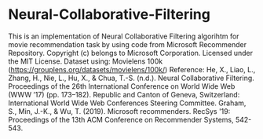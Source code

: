 # Neural-Collaborative-Filtering
This is an implementation of Neural Collaborative Filtering algorihtm for movie recommendation task by using code from Microsoft Recommender Repository. Copyright (c) belongs to Microsoft Corporation. Licensed under the MIT License.
Dataset using: Movielens 100k (https://grouplens.org/datasets/movielens/100k/)
Reference: 
He, X., Liao, L., Zhang, H., Nie, L., Hu, X., & Chua, T.-S. (n.d.). Neural Collaborative Filtering. Proceedings of the 26th International Conference on World Wide Web (WWW ’17) (pp. 173–182). Republic and Canton of Geneva, Switzerland: International World Wide Web Conferences Steering Committee.
Graham, S., Min, J.-K., & Wu, T. (2019). Microsoft recommenders. RecSys '19: Proceedings of the 13th ACM Conference on Recommender Systems, 542-543.
